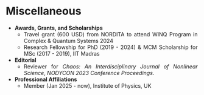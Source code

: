 # Miscellaneous

<div align="justify">

<ul>
<li> <b>Awards, Grants, and Scholarships</b>
<ul>
<li> <div align="justify">Travel grant (600 USD) from NORDITA to attend WINQ Program in Complex & Quantum Systems 2024</div>
<li> Research Fellowship for PhD (2019 - 2024) & MCM Scholarship for MSc (2017 - 2019), IIT Madras
</ul>

<li> <b>Editorial</b>
<ul>
<li> Reviewer for <em>Chaos: An Interdisciplinary Journal of Nonlinear Science</em>, <em>NODYCON 2023 Conference Proceedings</em>.
</ul>

<li> <b>Professional Affiliations</b>
<ul>
<li> Member (Jan 2025 - now), Institute of Physics, UK
</ul>

</ul>
</div>
